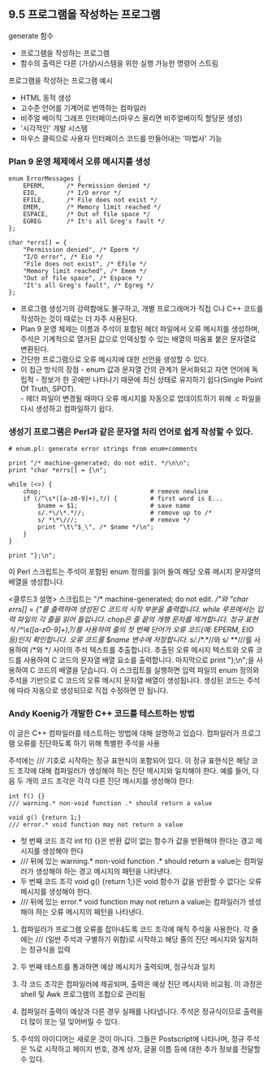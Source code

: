 ## 9.5 프로그램을 작성하는 프로그램

generate 함수
- 프로그램을 작성하는 프로그램
- 함수의 출력은 다른 (가상)시스템을 위한 실행 가능한 명령어 스트림

프로그램을 작성하는 프로그램 예시
- HTML 동적 생성
- 고수준 언어를 기계어로 번역하는 컴파일러
- 비주얼 베이직 그래프 인터페이스(마우스 올리면 비주얼베이직 할당문 생성)
- '시각적인' 개발 시스템
- 마우스 클릭으로 사용자 인터페이스 코드를 만들어내는 '마법사' 기능

### Plan 9 운영 체제에서 오류 메시지를 생성
```
enum ErrorMessages {
    EPERM,      /* Permission denied */
    EIO,        /* I/O error */
    EFILE,      /* File does not exist */
    EMEM,       /* Memory limit reached */
    ESPACE,     /* Out of file space */
    EGREG       /* It's all Greg's fault */
};

char *errs[] = {
    "Permission denied", /* Eperm */
    "I/O error", /* Eio */
    "File does not exist", /* Efile */
    "Memory limit reached", /* Emem */
    "Out of file space", /* Espace */
    "It's all Greg's fault", /* Egreg */
};
```
- 프로그램 생성기의 강력함에도 불구하고, 개별 프로그래머가 직접 C나 C++ 코드를 작성하는 것이 때로는 더 자주 사용된다.  
- Plan 9 운영 체제는 이름과 주석이 포함된 헤더 파일에서 오류 메시지를 생성하며, 주석은 기계적으로 열거된 값으로 인덱싱할 수 있는 배열의 따옴표 붙은 문자열로 변환된다.  
- 간단한 프로그램으로 오류 메시지에 대한 선언을 생성할 수 있다.  
- 이 접근 방식의 장점
      - enum 값과 문자열 간의 관계가 문서화되고 자연 언어에 독립적
      - 정보가 한 곳에만 나타나기 때문에 최신 상태로 유지하기 쉽다(Single Point Of Truth, SPOT).  
      - 헤더 파일이 변경될 때마다 오류 메시지를 자동으로 업데이트하기 위해 .c 파일을 다시 생성하고 컴파일하기 쉽다.  

### 생성기 프로그램은 Perl과 같은 문자열 처리 언어로 쉽게 작성할 수 있다.  

```
# enum.pl: generate error strings from enum+comments

print "/* machine-generated; do not edit. */\n\n";
print "char *errs[] = {\n";

while (<>) {
    chop;                              # remove newline
    if (/^\s*([a-z0-9]+),?/) {         # first word is E...
        $name = $1;                    # save name
        s/.*\/\*.*//;                  # remove up to /*
        s/ *\*\///;                    # remove */
        print "\t\"$_\", /* $name */\n";
    }
}

print "};\n";
```

이 Perl 스크립트는 주석이 포함된 enum 정의를 읽어 들여 해당 오류 메시지 문자열의 배열을 생성합니다.

<클루드3 설명>
스크립트는 "/* machine-generated; do not edit. */"와 "char *errs[] = {"를 출력하여 생성된 C 코드의 시작 부분을 출력합니다.
while 루프에서는 입력 파일의 각 줄을 읽어 들입니다.
chop은 줄 끝의 개행 문자를 제거합니다.
정규 표현식 /^\s*([a-z0-9]+),?/를 사용하여 줄의 첫 번째 단어가 오류 코드(예: EPERM, EIO 등)인지 확인합니다.
오류 코드를 $name 변수에 저장합니다.
s/.*\/\*.*//와 s/ *\*\///를 사용하여 /*와 */ 사이의 주석 텍스트를 추출합니다.
추출된 오류 메시지 텍스트와 오류 코드를 사용하여 C 코드의 문자열 배열 요소를 출력합니다.
마지막으로 print "};\n";을 사용하여 C 코드의 배열을 닫습니다.
이 스크립트를 실행하면 입력 파일의 enum 정의와 주석을 기반으로 C 코드의 오류 메시지 문자열 배열이 생성됩니다. 생성된 코드는 주석에 따라 자동으로 생성되므로 직접 수정하면 안 됩니다.



### Andy Koenig가 개발한 C++ 코드를 테스트하는 방법

이 글은 C++ 컴파일러를 테스트하는 방법에 대해 설명하고 있습다. 컴파일러가 프로그램 오류를 진단하도록 하기 위해 특별한 주석을 사용

주석에는 /// 기호로 시작하는 정규 표현식이 포함되어 있다. 이 정규 표현식은 해당 코드 조각에 대해 컴파일러가 생성해야 하는 진단 메시지와 일치해야 한다.
예를 들어, 다음 두 개의 코드 조각은 각각 다른 진단 메시지를 생성해야 한다:
```
int f() {}
/// warning.* non-void function .* should return a value

void g() {return 1;}
/// error.* void function may not return a value
```

- 첫 번째 코드 조각 int f() {}은 반환 값이 없는 함수가 값을 반환해야 한다는 경고 메시지를 생성해야 한다
- /// 뒤에 있는 warning.* non-void function .* should return a value는 컴파일러가 생성해야 하는 경고 메시지의 패턴을 나타낸다.
- 두 번째 코드 조각 void g() {return 1;}은 void 함수가 값을 반환할 수 없다는 오류 메시지를 생성해야 한다.
- /// 뒤에 있는 error.* void function may not return a value는 컴파일러가 생성해야 하는 오류 메시지의 패턴을 나타낸다.

1. 컴파일러가 프로그램 오류를 잡아내도록 코드 조각에 매직 주석을 사용한다. 각 줄에는 /// (일반 주석과 구별하기 위함)로 시작하고 해당 줄의 진단 메시지와 일치하는 정규식을 입력

2. 두 번째 테스트를 통과하면 예상 메시지가 출력되며, 정규식과 일치

3. 각 코드 조각은 컴파일러에 제공되며, 출력은 예상 진단 메시지와 비교됨. 이 과정은 shell 및 Awk 프로그램의 조합으로 관리됨

4. 컴파일러 출력이 예상과 다른 경우 실패를 나타냅니다. 주석은 정규식이므로 출력을 더 많이 또는 덜 잊어버릴 수 있다.

5. 주석의 아이디어는 새로운 것이 아니다. 그들은 Postscript에 나타나며, 정규 주석은 %로 시작하고 페이지 번호, 경계 상자, 글꼴 이름 등에 대한 추가 정보를 전달할 수 있다.
